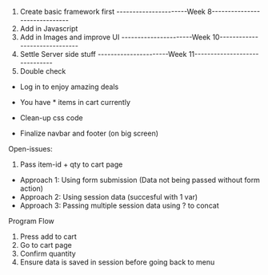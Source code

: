 1. Create basic framework first
----------------------Week 8------------------------------
2. Add in Javascript
3. Add in Images and improve UI
----------------------Week 10------------------------------
4. Settle Server side stuff
----------------------Week 11------------------------------
5. Double check

* Log in to enjoy amazing deals
* You have * items in cart currently

* Clean-up css code
* Finalize navbar and footer (on big screen)


Open-issues:
1. Pass item-id + qty to cart page
 - Approach 1: Using form submission (Data not being passed without form action)
 - Approach 2: Using session data (succesful with 1 var)
 - Approach 3: Passing multiple session data using ? to concat

Program Flow
1. Press add to cart
2. Go to cart page
3. Confirm quantity
4. Ensure data is saved in session before going back to menu